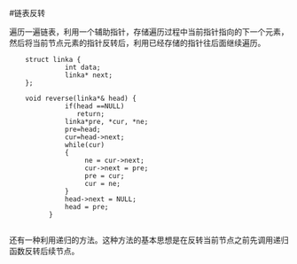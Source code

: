 #链表反转

遍历一遍链表，利用一个辅助指针，存储遍历过程中当前指针指向的下一个元素，然后将当前节点元素的指针反转后，利用已经存储的指针往后面继续遍历。
		
		struct linka { 
		          int data;           
		          linka* next; 
		};   
		
		void reverse(linka*& head) { 
		          if(head ==NULL)
	                 return; 
		          linka*pre, *cur, *ne;           
		          pre=head; 
		          cur=head->next;           
		          while(cur)           
		          { 
		               ne = cur->next;                
		               cur->next = pre;                
		               pre = cur;                
		               cur = ne;           
		          } 
		          head->next = NULL;           
		          head = pre; 
		      } 
		      
还有一种利用递归的方法。这种方法的基本思想是在反转当前节点之前先调用递归函数反转后续节点。